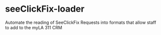 # seeClickFix-loader
Automate the reading of SeeClickFix Requests into formats that allow staff to add to the myLA 311 CRM 
